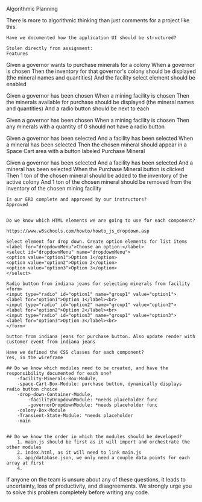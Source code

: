 Algorithmic Planning

There is more to algorithmic thinking than just comments for a project like this.

    Have we documented how the application UI should be structured?

    Stolen directly from assignment: 
    Features

Given a governor wants to purchase minerals for a colony
When a governor is chosen
Then the inventory for that governor's colony should be displayed (the mineral names and quantities)
And the facility select element should be enabled

Given a governor has been chosen
When a mining facility is chosen
Then the minerals available for purchase should be displayed (the mineral names and quantities)
And a radio button should be next to each

Given a governor has been chosen
When a mining facility is chosen
Then any minerals with a quantity of 0 should not have a radio button

Given a governor has been selected
And a facility has been selected
When a mineral has been selected
Then the chosen mineral should appear in a Space Cart area with a button labeled Purchase Mineral

Given a governor has been selected
And a facility has been selected
And a mineral has been selected
When the Purchase Mineral button is clicked
Then 1 ton of the chosen mineral should be added to the inventory of the active colony And 1 ton of the chosen mineral should be removed from the inventory of the chosen mining facility
    
    
    
    Is our ERD complete and approved by our instructors?
    Approved

    
    Do we know which HTML elements we are going to use for each component?

    https://www.w3schools.com/howto/howto_js_dropdown.asp

    Select element for drop down. Create option elements for list items 
    <label for="dropdownMenu">Choose an option:</label>
    <select id="dropdownMenu" name="dropdownMenu">
    <option value="option1">Option 1</option>
    <option value="option2">Option 2</option>
    <option value="option3">Option 3</option>
    </select>

    Radio button from indiana jeans for selecting minerals from facility
    <form>
    <input type="radio" id="option1" name="group1" value="option1">
    <label for="option1">Option 1</label><br>
    <input type="radio" id="option2" name="group1" value="option2">
    <label for="option2">Option 2</label><br>
    <input type="radio" id="option3" name="group1" value="option3">
    <label for="option3">Option 3</label><br>
    </form>

    button from indiana jeans for purchase button. Also update render with customer event from indiana jeans

    Have we defined the CSS classes for each component?
    Yes, in the wireframe

    ## Do we know which modules need to be created, and have the responsibility documented for each one?
        -facility-Minerals-Box-Module, 
        -space-Cart-Box-Module: purchase button, dynamically displays radio button choice  
        -drop-down-Container-Module, 
            -facilityDropdownModule: *needs placeholder func
            -governorDropdownModule: *needs placeholder func
        -colony-Box-Module 
        -Transient-State-Module: *needs placeholder
        -main
        

    ## Do we know the order in which the modules should be developed?
        1. main.js should be first as it will import and orchestrate the other modules 
        2. index.html, as it will need to link main.js
        3. api/database.json, we only need a couple data points for each array at first
        4. 

If anyone on the team is unsure about any of these questions, it leads to uncertainty, loss of productivity, and disagreements. We strongly urge you to solve this problem completely before writing any code.